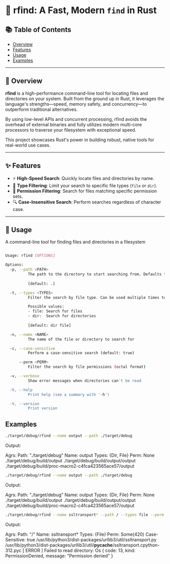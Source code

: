 # 📁 rfind: A Fast, Modern `find` in Rust

## 📚 Table of Contents

- [Overview](#overview)
- [Features](#features)
- [Usage](#usage)
- [Examples](#examples)

---

## 🧭 Overview

**rfind** is a high-performance command-line tool for locating files and directories on your system. Built from the ground up in Rust, it leverages the language's strengths—speed, memory safety, and concurrency—to outperform traditional alternatives.

By using low-level APIs and concurrent processing, rfind avoids the overhead of external binaries and fully utilizes modern multi-core processors to traverse your filesystem with exceptional speed.

This project showcases Rust's power in building robust, native tools for real-world use cases.

---

## ✨ Features

- ⚡ **High-Speed Search**: Quickly locate files and directories by name.
- 🧩 **Type Filtering**: Limit your search to specific file types (`file` or `dir`).
- 🔐 **Permission Filtering**: Search for files matching specific permission sets.
- 🔍 **Case-Insensitive Search**: Perform searches regardless of character case.

---

## 🚀 Usage

A command-line tool for finding files and directories in a filesystem

```bash

Usage: rfind [OPTIONS]

Options:
  -p, --path <PATH>
          The path to the directory to start searching from. Defaults to the current directory
          
          [default: .]

  -t, --types <TYPES>
          Filter the search by file type. Can be used multiple times to search for different types

          Possible values:
          - file: Search for files
          - dir:  Search for directories
          
          [default: dir file]

  -n, --name <NAME>
          The name of the file or directory to search for

  -c, --case-sensitive
          Perform a case-sensitive search (default: true)

      --perm <PERM>
          Filter the search by file permissions (octal format)

  -v, --verbose
          Show error messages when directories can't be read

  -h, --help
          Print help (see a summary with '-h')

  -V, --version
          Print version

```

## Examples

```bash
./target/debug/rfind --name output --path ./target/debug

```

Output:

Agrs: Path: "./target/debug" Name: output Types: {Dir, File} Perm: None
./target/debug/build/output
./target/debug/build/output/output
./target/debug/build/proc-macro2-c4fca423565ace57/output

```bash
./target/debug/rfind --name output --path ./target/debug

```

Output:

Agrs: Path: "./target/debug" Name: output Types: {Dir, File} Perm: None
./target/debug/build/output
./target/debug/build/output/output
./target/debug/build/proc-macro2-c4fca423565ace57/output


```bash
./target/debug/rfind --name ssltransport* --path / --types file --perm 644
```
Output:

Agrs: Path: "/" Name: ssltransport* Types: {File} Perm: Some(420) Case-Sensitive: true
/usr/lib/python3/dist-packages/urllib3/util/ssltransport.py
/usr/lib/python3/dist-packages/urllib3/util/__pycache__/ssltransport.cpython-312.pyc
[ ERROR ] Failed to read directory: Os { code: 13, kind: PermissionDenied, message: "Permission denied" }

